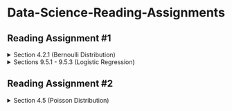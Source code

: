 # Data-Science-Reading-Assignments

## Reading Assignment #1

<details>

  <summary>Section 4.2.1 (Bernoulli Distribution)</summary>

* What is a Bernoulli random variable?

  <blockquote>

  A Bernoulli random variable is a random variable where each individual trial only has two possible outcomes, often labeled as a *success* or *failure*.

  </blockquote>

* What is the connection between the binomial distribution and a Bernoulli random variable? [Refer to section 4.3.1 if it has been a while since you looked at the binomial distribution.]

  <blockquote>

  A Bernoulli random variable is a requirement for a binomial distribution. In particular, a binomial distribution is the distribution of _r_ successes in _n_ trials of a Bernoulli variable.

  </blockquote>


* What is the largest possible standard deviation for a Bernoulli random variable?

  <blockquote>

  The largest possible standard deviation for a Bernoulli random variable would occur when _p_ and _(1-p)_ are equal, i.e., when _p = 0.5_. Thus, we want the square root of (0.5)<sup>2</sup>, giving us 0.5 as the maximum possible standard deviation for a Bernoulli random variable.

  </blockquote>


</details>

<details>

  <summary>Sections 9.5.1 - 9.5.3 (Logistic Regression)</summary>

* For what type of response/target variables is logistic regression appropriate?

  <blockquote>

  Logistic regression is appropriate "for response variables where regular multiple regression does not work very well...where the residuals look completely different from the normal distribution," (371). More specifically, the target variable is a two-level categorical variable, Y<sub>i</sub> whose outcome can take the values 1 or 0 with respective probabilities p<sub>i</sub> and 1-p<sub>i</sub>.

  </blockquote>

* Look at the logistic model in Example 9.31. How can we interpret the coefficient of 0.8668 on the honors variable?

  </blockquote>

  The coefficient 0.8668 on the honors variable indicates that the logit transformation of p<sub>i</sub>, the probability of a callback, is expected to increase by 0.8668 when honors are present on a resume.

  </blockquote>

* When using the Akaike information criterion for model selection, which is better, a large AIC or a small AIC?

  <blockquote>

A small AIC is better: "We look for models with a lower AIC through a backward elimination strategy," (374)

  </blockquote>

* How are linear and logistic regression similar? How are they different?

  <blockquote>

  Linear and logistic regression are similar in that both assume that the target variable is linearly related--or related to linearly related--to a series of predictor variables (when all others are held constant). Put more coarsely, the righthand side of the equation looks roughly the same for both linear and logistic regression, with a series of predictor variables attached to linear coefficients. However, the lefthand side of these equations is different, thus comprising the difference in the types of regression. The target variable of linear regression is numerical, often continuous, and could assume a wide range of values. No transformation is performed on this variable, so its relationship to the predictor variables is *actually* linear. In logistic regression, the target variable is binary, and its probability is logarithmically transformed before the linear relationship is used.

  </blockquote>

</details>

## Reading Assignment #2

<details>

  <summary>Section 4.5 (Poisson Distribution)</summary>

  * How are the binomial distribution and the Poisson distribution similar? How are they different?

    <blockquote>

    Both the binomial distribution and the Poisson distribution use a summary value--the probability of success on a single trial for the binomial distribution, and the rate of events per time period for the Poisson distribution--as the fundamental parameter for their construction. Also, each distribution is constructed by a plotting the probabilities of the number of these fundamental units occurring within some frame, i.e., the probability of _k_ successes in _n_ Bernoulli trials for the binomial distribution and the probability of _k_ events occurring within a given timeframe for the Poisson distribution. Finally, both the binomial and Poisson distributions assume independent events for their respective cases. The primary difference between the two distributions is that the binomial distribution is concerned with frequencies of events in a fixed number of trials, whereas Poisson distributions are concerned frequencies of events in a fixed timeframe.

    </blockquote>

  * True or False: The mean of a Poisson distribution can be any real number.

    <blockquote>

    False. The mean of a Poisson distribution is ![formula](https://render.githubusercontent.com/render/math?math=\lambda"), the number of events we expect observe in the timeframe--aka, "the rate". The rate would be a natural number (including zero) over a positive real number (a timeframe), meaning the rate must be a nonnegative real number.

    </blockquote>

  * What is the relationship between the mean and variance of a Poisson distribution?

    <blockquote>

    Since the standard deviation of the Poisson distribution is the square root of the mean, the variance of the Poisson distribution is equal to the mean(!).

    </blockquote>

</details>
